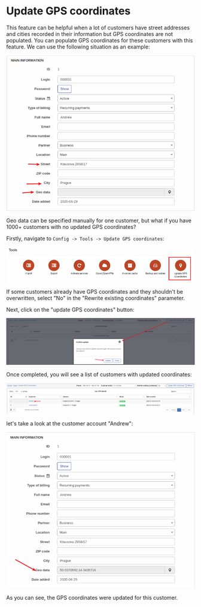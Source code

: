 Update GPS coordinates
====

This feature can be helpful when a lot of customers have street addresses and cities recorded in their information but GPS coordinates are not populated. You can populate GPS coordinates for these customers with this feature. We can use the following situation as an example:

![before](customer_before.png)

Geo data can be specified manually for one customer, but what if you have 1000+ customers with no updated GPS coordinates?

Firstly, navigate to `Config -> Tools -> Update GPS coordinates`:

![icon](icon.png)

If some customers already have GPS coordinates and they shouldn't be overwritten, select "No" in the "Rewrite existing coordinates" parameter.

Next, click on the "update GPS coordinates" button:

![update](update.png)

Once completed, you will see a list of customers with updated coordinates:

![update_result](update_result.png)

 let's take a look at the customer account "Andrew":

![after](customer_after.png)

As you can see, the GPS coordinates were updated for this customer. 
